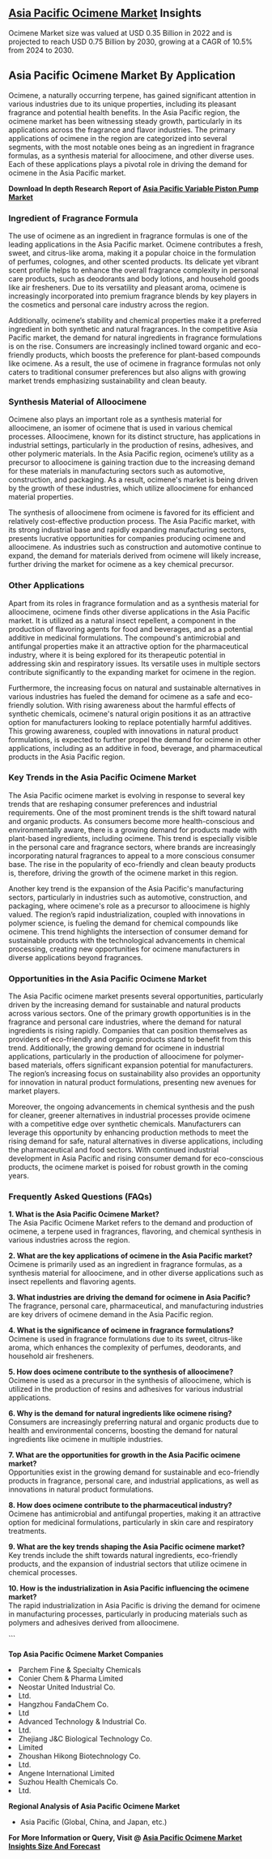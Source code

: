 <h2><a href="https://www.verifiedmarketreports.com/download-sample/?rid=393330&amp;utm_source=Github-Feb&amp;utm_medium=219" target="_blank">Asia Pacific Ocimene Market</a> Insights</h2><p>Ocimene Market size was valued at USD 0.35 Billion in 2022 and is projected to reach USD 0.75 Billion by 2030, growing at a CAGR of 10.5% from 2024 to 2030.</p><p><h2>Asia Pacific Ocimene Market By Application</h2> <p>Ocimene, a naturally occurring terpene, has gained significant attention in various industries due to its unique properties, including its pleasant fragrance and potential health benefits. In the Asia Pacific region, the ocimene market has been witnessing steady growth, particularly in its applications across the fragrance and flavor industries. The primary applications of ocimene in the region are categorized into several segments, with the most notable ones being as an ingredient in fragrance formulas, as a synthesis material for alloocimene, and other diverse uses. Each of these applications plays a pivotal role in driving the demand for ocimene in the Asia Pacific market.</p> <p><strong><p><strong>Download In depth Research Report of <a href="https://www.verifiedmarketreports.com/download-sample/?rid=236118&amp;utm_source=Pulse-Dec&amp;utm_medium=219" target="_blank">Asia Pacific Variable Piston Pump Market</a></strong></p></strong></p> <h3>Ingredient of Fragrance Formula</h3> <p>The use of ocimene as an ingredient in fragrance formulas is one of the leading applications in the Asia Pacific market. Ocimene contributes a fresh, sweet, and citrus-like aroma, making it a popular choice in the formulation of perfumes, colognes, and other scented products. Its delicate yet vibrant scent profile helps to enhance the overall fragrance complexity in personal care products, such as deodorants and body lotions, and household goods like air fresheners. Due to its versatility and pleasant aroma, ocimene is increasingly incorporated into premium fragrance blends by key players in the cosmetics and personal care industry across the region.</p> <p>Additionally, ocimene’s stability and chemical properties make it a preferred ingredient in both synthetic and natural fragrances. In the competitive Asia Pacific market, the demand for natural ingredients in fragrance formulations is on the rise. Consumers are increasingly inclined toward organic and eco-friendly products, which boosts the preference for plant-based compounds like ocimene. As a result, the use of ocimene in fragrance formulas not only caters to traditional consumer preferences but also aligns with growing market trends emphasizing sustainability and clean beauty.</p> <h3>Synthesis Material of Alloocimene</h3> <p>Ocimene also plays an important role as a synthesis material for alloocimene, an isomer of ocimene that is used in various chemical processes. Alloocimene, known for its distinct structure, has applications in industrial settings, particularly in the production of resins, adhesives, and other polymeric materials. In the Asia Pacific region, ocimene’s utility as a precursor to alloocimene is gaining traction due to the increasing demand for these materials in manufacturing sectors such as automotive, construction, and packaging. As a result, ocimene's market is being driven by the growth of these industries, which utilize alloocimene for enhanced material properties.</p> <p>The synthesis of alloocimene from ocimene is favored for its efficient and relatively cost-effective production process. The Asia Pacific market, with its strong industrial base and rapidly expanding manufacturing sectors, presents lucrative opportunities for companies producing ocimene and alloocimene. As industries such as construction and automotive continue to expand, the demand for materials derived from ocimene will likely increase, further driving the market for ocimene as a key chemical precursor.</p> <h3>Other Applications</h3> <p>Apart from its roles in fragrance formulation and as a synthesis material for alloocimene, ocimene finds other diverse applications in the Asia Pacific market. It is utilized as a natural insect repellent, a component in the production of flavoring agents for food and beverages, and as a potential additive in medicinal formulations. The compound's antimicrobial and antifungal properties make it an attractive option for the pharmaceutical industry, where it is being explored for its therapeutic potential in addressing skin and respiratory issues. Its versatile uses in multiple sectors contribute significantly to the expanding market for ocimene in the region.</p> <p>Furthermore, the increasing focus on natural and sustainable alternatives in various industries has fueled the demand for ocimene as a safe and eco-friendly solution. With rising awareness about the harmful effects of synthetic chemicals, ocimene's natural origin positions it as an attractive option for manufacturers looking to replace potentially harmful additives. This growing awareness, coupled with innovations in natural product formulations, is expected to further propel the demand for ocimene in other applications, including as an additive in food, beverage, and pharmaceutical products in the Asia Pacific region.</p> <h3>Key Trends in the Asia Pacific Ocimene Market</h3> <p>The Asia Pacific ocimene market is evolving in response to several key trends that are reshaping consumer preferences and industrial requirements. One of the most prominent trends is the shift toward natural and organic products. As consumers become more health-conscious and environmentally aware, there is a growing demand for products made with plant-based ingredients, including ocimene. This trend is especially visible in the personal care and fragrance sectors, where brands are increasingly incorporating natural fragrances to appeal to a more conscious consumer base. The rise in the popularity of eco-friendly and clean beauty products is, therefore, driving the growth of the ocimene market in this region.</p> <p>Another key trend is the expansion of the Asia Pacific's manufacturing sectors, particularly in industries such as automotive, construction, and packaging, where ocimene's role as a precursor to alloocimene is highly valued. The region’s rapid industrialization, coupled with innovations in polymer science, is fueling the demand for chemical compounds like ocimene. This trend highlights the intersection of consumer demand for sustainable products with the technological advancements in chemical processing, creating new opportunities for ocimene manufacturers in diverse applications beyond fragrances.</p> <h3>Opportunities in the Asia Pacific Ocimene Market</h3> <p>The Asia Pacific ocimene market presents several opportunities, particularly driven by the increasing demand for sustainable and natural products across various sectors. One of the primary growth opportunities is in the fragrance and personal care industries, where the demand for natural ingredients is rising rapidly. Companies that can position themselves as providers of eco-friendly and organic products stand to benefit from this trend. Additionally, the growing demand for ocimene in industrial applications, particularly in the production of alloocimene for polymer-based materials, offers significant expansion potential for manufacturers. The region’s increasing focus on sustainability also provides an opportunity for innovation in natural product formulations, presenting new avenues for market players.</p> <p>Moreover, the ongoing advancements in chemical synthesis and the push for cleaner, greener alternatives in industrial processes provide ocimene with a competitive edge over synthetic chemicals. Manufacturers can leverage this opportunity by enhancing production methods to meet the rising demand for safe, natural alternatives in diverse applications, including the pharmaceutical and food sectors. With continued industrial development in Asia Pacific and rising consumer demand for eco-conscious products, the ocimene market is poised for robust growth in the coming years.</p> <h3>Frequently Asked Questions (FAQs)</h3> <p><strong>1. What is the Asia Pacific Ocimene Market?</strong><br> The Asia Pacific Ocimene Market refers to the demand and production of ocimene, a terpene used in fragrances, flavoring, and chemical synthesis in various industries across the region.</p> <p><strong>2. What are the key applications of ocimene in the Asia Pacific market?</strong><br> Ocimene is primarily used as an ingredient in fragrance formulas, as a synthesis material for alloocimene, and in other diverse applications such as insect repellents and flavoring agents.</p> <p><strong>3. What industries are driving the demand for ocimene in Asia Pacific?</strong><br> The fragrance, personal care, pharmaceutical, and manufacturing industries are key drivers of ocimene demand in the Asia Pacific region.</p> <p><strong>4. What is the significance of ocimene in fragrance formulations?</strong><br> Ocimene is used in fragrance formulations due to its sweet, citrus-like aroma, which enhances the complexity of perfumes, deodorants, and household air fresheners.</p> <p><strong>5. How does ocimene contribute to the synthesis of alloocimene?</strong><br> Ocimene is used as a precursor in the synthesis of alloocimene, which is utilized in the production of resins and adhesives for various industrial applications.</p> <p><strong>6. Why is the demand for natural ingredients like ocimene rising?</strong><br> Consumers are increasingly preferring natural and organic products due to health and environmental concerns, boosting the demand for natural ingredients like ocimene in multiple industries.</p> <p><strong>7. What are the opportunities for growth in the Asia Pacific ocimene market?</strong><br> Opportunities exist in the growing demand for sustainable and eco-friendly products in fragrance, personal care, and industrial applications, as well as innovations in natural product formulations.</p> <p><strong>8. How does ocimene contribute to the pharmaceutical industry?</strong><br> Ocimene has antimicrobial and antifungal properties, making it an attractive option for medicinal formulations, particularly in skin care and respiratory treatments.</p> <p><strong>9. What are the key trends shaping the Asia Pacific ocimene market?</strong><br> Key trends include the shift towards natural ingredients, eco-friendly products, and the expansion of industrial sectors that utilize ocimene in chemical processes.</p> <p><strong>10. How is the industrialization in Asia Pacific influencing the ocimene market?</strong><br> The rapid industrialization in Asia Pacific is driving the demand for ocimene in manufacturing processes, particularly in producing materials such as polymers and adhesives derived from alloocimene.</p> ```</p><p><strong>Top Asia Pacific Ocimene Market Companies</strong></p><div data-test-id=""><p><li>Parchem Fine & Specialty Chemicals</li><li> Conier Chem & Pharma Limited</li><li> Neostar United Industrial Co.</li><li> Ltd.</li><li> Hangzhou FandaChem Co.</li><li>Ltd</li><li> Advanced Technology & Industrial Co.</li><li> Ltd.</li><li> Zhejiang J&C Biological Technology Co.</li><li>Limited</li><li> Zhoushan Hikong Biotechnology Co.</li><li>Ltd.</li><li> Angene International Limited</li><li> Suzhou Health Chemicals Co.</li><li> Ltd.</li></p><div><strong>Regional Analysis of&nbsp;Asia Pacific Ocimene Market</strong></div><ul><li dir="ltr"><p dir="ltr">Asia Pacific (Global, China, and Japan, etc.)</p></li></ul><p><strong>For More Information or Query, Visit @&nbsp;</strong><strong><a href="https://www.verifiedmarketreports.com/product/ocimene-market/?utm_source=Github-Feb&amp;utm_medium=219" target="_blank">Asia Pacific Ocimene Market Insights Size And Forecast</a></strong></p></div><h2>&nbsp;</h2><div data-test-id="">&nbsp;</div>
